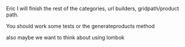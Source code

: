 Eric I will finish the rest of the categories, url builders, gridpath/product path.

You should work some tests or the generateproducts method

also maybe we want to think about using lombok
